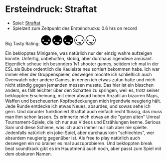 # Ersteindruck: Straftat

* Spiel: [Straftat](https://store.steampowered.com/app/2386720/STRAFTAT/)
* Spielzeit zum Zeitpunkt des Ersteindrucks: 0.6 hrs on record

Big Tasty Rating:
![head](https://raw.githubusercontent.com/entewurzelauskuh/entewurzelauskuh.github.io/refs/heads/main/_assets/rating/head_fill.png)
![head](https://raw.githubusercontent.com/entewurzelauskuh/entewurzelauskuh.github.io/refs/heads/main/_assets/rating/head_fill.png)
![head](https://raw.githubusercontent.com/entewurzelauskuh/entewurzelauskuh.github.io/refs/heads/main/_assets/rating/head_fill.png)
![head](https://raw.githubusercontent.com/entewurzelauskuh/entewurzelauskuh.github.io/refs/heads/main/_assets/rating/head.png)
![head](https://raw.githubusercontent.com/entewurzelauskuh/entewurzelauskuh.github.io/refs/heads/main/_assets/rating/head.png)

Ein beklopptes Minigame, was natürlich nur der einzig wahre aufzeigen konnte. Unfertig, unbeholfen, klobig, aber
durchaus irgendwie amüsant. Eigentlich scheue ich besonders 1v1 shooter games, seitdem ich mal in der ESL als Bube
ordentlich die Kauleiste neu sortiert bekommen habe. Ich war immer eher der Gruppenspieler, deswegen mochte ich
schließlich auch Overwatch oder andere Games, in denen ich etwas zutun hatte und mich nicht ständig gegen jemanden
messen musste. Das hier ist ein bisschen anders, es fällt leichter über den Schatten zu springen, weil es, trotz seiner
bekloppten Erscheinung, mit einer absurd hohen Anzahl an bizarren Maps, Waffen und bescheuerten Kopfbedeckungen mich
irgendwie neugierig hält. Jede Runde entdecke ich etwas Neues, absurdes, und sowas sehe ich gern. Und darunter funktioniert
Straftat auch einfach recht flüssig, das muss man ihm schon lassen. Es erinnerte mich etwas an die "guten alten" Unreal
Tournament-Spiele, die ich nur aus Videos und Erzählungen kenne. Serious Sam und diese Schiene, was ich auch immer nur
sah aber nie spielte. Jedenfalls natürlich ein joke-Spiel, aber durchaus kein "schlechtes", wer absurdem neugierig
gegenüber ist. Als free to play natürlich auch deswegen ein no brainer es mal auszuprobieren. Und bekloppten break beat
soundtrack gibt es im Hauptmenü auch noch, aber passt zum Spiel mit dem obskuren Namen.